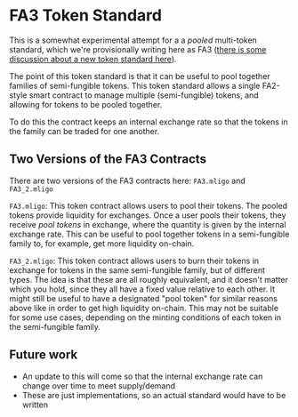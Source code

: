 # FA3 Token Standard 

This is a somewhat experimental attempt for a a *pooled* multi-token standard, which we're provisionally writing here as FA3 ([there is some discussion about a new token standard here](https://forum.tezosagora.org/t/fa2-1-fa3-its-time/3704)).

The point of this token standard is that it can be useful to pool together families of semi-fungible tokens. This token standard allows a single FA2-style smart contract to manage multiple (semi-fungible) tokens, and allowing for tokens to be pooled together. 

To do this the contract keeps an internal exchange rate so that the tokens in the family can be traded for one another.

## Two Versions of the FA3 Contracts

There are two versions of the FA3 contracts here: `FA3.mligo` and `FA3_2.mligo`

`FA3.mligo`: 
This token contract allows users to pool their tokens. The pooled tokens provide liquidity for exchanges. Once a user pools their tokens, they receive *pool tokens* in exchange, where the quantity is given by the internal exchange rate. This can be useful to pool together tokens in a semi-fungible family to, for example, get more liquidity on-chain.

`FA3_2.mligo`: 
This token contract allows users to burn their tokens in exchange for tokens in the same semi-fungible family, but of different types. The idea is that these are all roughly equivalent, and it doesn't matter which you hold, since they all have a fixed value relative to each other. It might still be useful to have a designated "pool token" for similar reasons above like in order to get high liquidity on-chain. This may not be suitable for some use cases, depending on the minting conditions of each token in the semi-fungible family.

## Future work

- An update to this will come so that the internal exchange rate can change over time to meet supply/demand
- These are just implementations, so an actual standard would have to be written 
